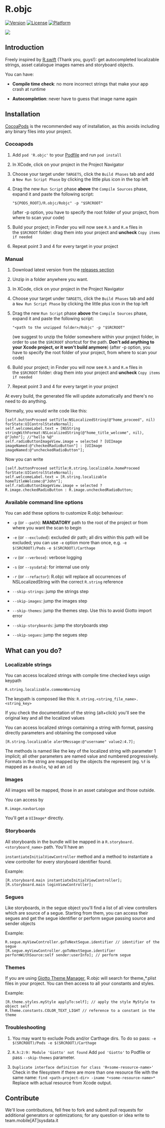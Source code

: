 R.objc
======

[![Version](https://img.shields.io/cocoapods/v/R.objc.svg?style=flat)](http://cocoapods.org/pods/R.objc)
[![License](https://img.shields.io/cocoapods/l/R.objc.svg?style=flat)](http://cocoapods.org/pods/R.objc)
[![Platform](https://img.shields.io/cocoapods/p/R.objc.svg?style=flat)](http://cocoapods.org/pods/R.objc)

![](https://github.com/SysdataSpA/R.objc/blob/master/R.objc_example.gif)

Introduction
------------

Freely inspired by [R.swift](https://github.com/mac-cain13/R.swift) (Thank you,
guys!): get autocompleted localizable strings, asset catalogue images names and
storyboard objects.

You can have:

-   **Compile time check**: no more incorrect strings that make your app crash
    at runtime

-   **Autocompletion**: never have to guess that image name again

Installation
------------

[CocoaPods](http://cocoapods.org/) is the recommended way of installation, as
this avoids including any binary files into your project.

### Cocoapods

1.  Add `pod 'R.objc'` to your [Podfile](http://cocoapods.org/#get_started) and
    run `pod install`

2.  In XCode, click on your project in the Project Navigator

3.  Choose your target under `TARGETS`, click the `Build Phases` tab and add
    a `New Run Script Phase` by clicking the little plus icon in the top left

4.  Drag the new `Run Script` phase **above** the `Compile Sources` phase,
    expand it and paste the following script: 

    ~~~~~~~~~~~~~~~~~~~~~~~~~~~~~~~~~~~~~~~~~~~~~~~~~~~~~~~~~~~~~~~~~~~~~~~~~~~~
    "${PODS_ROOT}/R.objc/Robjc" -p "$SRCROOT"
    ~~~~~~~~~~~~~~~~~~~~~~~~~~~~~~~~~~~~~~~~~~~~~~~~~~~~~~~~~~~~~~~~~~~~~~~~~~~~

    (after -p option, you have to specify the root folder of your project, from
    where to scan your code)

5.  Build your project; in Finder you will now see `R.h` and `R.m` files in
    the `$SRCROOT` folder: drag them into your project and **uncheck** `Copy
    items if needed`

6.  Repeat point 3 and 4 for every target in your project

### Manual

1.  Download latest version from the [releases
    section](https://github.com/SysdataSpA/R.objc/releases)

2.  Unzip in a folder anywhere you want.

3.  In XCode, click on your project in the Project Navigator

4.  Choose your target under `TARGETS`, click the `Build Phases` tab and add
    a `New Run Script Phase` by clicking the little plus icon in the top left

5.  Drag the new `Run Script` phase **above** the `Compile Sources` phase,
    expand it and paste the following script: 

    ~~~~~~~~~~~~~~~~~~~~~~~~~~~~~~~~~~~~~~~~~~~~~~~~~~~~~~~~~~~~~~~~~~~~~~~~~~~~
    "<path to the unzipped folder>/Robjc" -p "$SRCROOT"
    ~~~~~~~~~~~~~~~~~~~~~~~~~~~~~~~~~~~~~~~~~~~~~~~~~~~~~~~~~~~~~~~~~~~~~~~~~~~~

    (we suggest to unzip the folder somewhere within your project folder, in
    order to use the `$SRCROOT` shortcut for the path. **Don't add anything to
    your Xcode project, or it won't build anymore**) (after -p option, you have
    to specify the root folder of your project, from where to scan your code)

6.  Build your project; in Finder you will now see `R.h` and `R.m` files in
    the `$SRCROOT` folder: drag them into your project and **uncheck** `Copy
    items if needed`

7.  Repeat point 3 and 4 for every target in your project

At every build, the generated file will update automatically and there's no need
to do anything.

Normally, you would write code like this:

~~~~~~~~~~~~~~~~~~~~~~~~~~~~~~~~~~~~~~~~~~~~~~~~~~~~~~~~~~~~~~~~~~~~~~~~~~~~~~~~
[self.buttonProceed setTitle:NSLocalizedString(@"home_proceed", nil) forState:UIControlStateNormal];
self.welcomeLabel.text = [NSString stringWithFormat:NSLocalizedString(@"home_title_welcome", nil), @"John"]; //"hello %@"
self.radioButtonImageView.image = selected ? [UIImage imageNamed:@"checkedRadioButton"] : [UIImage imageNamed:@"uncheckedRadioButton"];
~~~~~~~~~~~~~~~~~~~~~~~~~~~~~~~~~~~~~~~~~~~~~~~~~~~~~~~~~~~~~~~~~~~~~~~~~~~~~~~~

Now you can write

~~~~~~~~~~~~~~~~~~~~~~~~~~~~~~~~~~~~~~~~~~~~~~~~~~~~~~~~~~~~~~~~~~~~~~~~~~~~~~~~
[self.buttonProceed setTitle:R.string.localizable.homeProceed forState:UIControlStateNormal];
self.welcomeLabel.text = [R.string.localizable homeTitleWelcome:@"John"];
self.radioButtonImageView.image = selected ? R.image.checkedRadioButton : R.image.uncheckedRadioButton;
~~~~~~~~~~~~~~~~~~~~~~~~~~~~~~~~~~~~~~~~~~~~~~~~~~~~~~~~~~~~~~~~~~~~~~~~~~~~~~~~

### Available command line options

You can add these options to customize R.objc behaviour:

-   `-p` (or `--path`): **MANDATORY** path to the root of the project or from where you want the scan to begin

-   `-e` (or `--excluded`): excluded dir path; all dirs within this path will be excluded; you can use `-e` option more than once, e.g. `-e $(SRCROOT)/Pods` `-e $(SRCROOT)/Carthage`

-   `-v` (or `--verbose`): verbose logging

-   `-s` (or `--sysdata`): for internal use only

-   `-r` (or `--refactor`): R.objc will replace all occurrences of NSLocalizedString with the correct `R.string` reference

-   `--skip-strings`: jump the strings step

-   `--skip-images`: jump the images step

-   `--skip-themes`: jump the themes step. Use this to avoid Giotto import error

-   `--skip-storyboards`: jump the storyboards step

-   `--skip-segues`: jump the segues step


What can you do?
----------------

### Localizable strings

You can access localized strings with compile time checked keys usign keypath

~~~~~~~~~~~~~~~~~~~~~~~~~~~~~~~~~~~~~~~~~~~~~~~~~~~~~~~~~~~~~~~~~~~~~~~~~~~~~~~~
R.string.localizable.commonWarning
~~~~~~~~~~~~~~~~~~~~~~~~~~~~~~~~~~~~~~~~~~~~~~~~~~~~~~~~~~~~~~~~~~~~~~~~~~~~~~~~

The keypath is composed like this: `R.string.<string_file_name>.<string_key>`

If you check the documentation of the string (alt+click) you'll see the original
key and all the localized values

You can access localized strings containing a string with format, passing
directly parameters and obtaining the composed value

~~~~~~~~~~~~~~~~~~~~~~~~~~~~~~~~~~~~~~~~~~~~~~~~~~~~~~~~~~~~~~~~~~~~~~~~~~~~~~~~
[R.string.localizable alertMessage:@"username" value2:4.7];
~~~~~~~~~~~~~~~~~~~~~~~~~~~~~~~~~~~~~~~~~~~~~~~~~~~~~~~~~~~~~~~~~~~~~~~~~~~~~~~~

The methods is named like the key of the localized string with parameter 1
implicit; all other parameters are named value and numbered progressively.
Formats in the string are mapped by the objects the represent (eg. `%f` is
mapped as a `double`, `%@` ad an `id`)

### Images

All images will be mapped, those in an asset catalogue and those outside.

You can access by

~~~~~~~~~~~~~~~~~~~~~~~~~~~~~~~~~~~~~~~~~~~~~~~~~~~~~~~~~~~~~~~~~~~~~~~~~~~~~~~~
R.image.navbarLogo
~~~~~~~~~~~~~~~~~~~~~~~~~~~~~~~~~~~~~~~~~~~~~~~~~~~~~~~~~~~~~~~~~~~~~~~~~~~~~~~~

You'll get a `UIImage*` directly.

### Storyboards

All storyboards in the bundle will be mapped in a
`R.storyboard.<storyboard_name>` path. You'll have an

`instantiateInitialViewController` method and a method to instantiate a view
controller for every storyboard identifier found.

Example:

~~~~~~~~~~~~~~~~~~~~~~~~~~~~~~~~~~~~~~~~~~~~~~~~~~~~~~~~~~~~~~~~~~~~~~~~~~~~~~~~
[R.storyboard.main instantiateInitialViewController];
[R.storyboard.main loginViewController];
~~~~~~~~~~~~~~~~~~~~~~~~~~~~~~~~~~~~~~~~~~~~~~~~~~~~~~~~~~~~~~~~~~~~~~~~~~~~~~~~

### Segues

Like storyboards, in the segue object you'll find a list of all view controllers
which are source of a segue. Starting from them, you can access their segues and
get the segue identifier or perform segue passing source and sender objects

Example:

~~~~~~~~~~~~~~~~~~~~~~~~~~~~~~~~~~~~~~~~~~~~~~~~~~~~~~~~~~~~~~~~~~~~~~~~~~~~~~~~
R.segue.myViewController.goToNextSegue.identifier // identifier of the segue
[R.segue.myViewController.goToNextSegue.identifier performWithSource:self sender:userInfo]; // perform segue
~~~~~~~~~~~~~~~~~~~~~~~~~~~~~~~~~~~~~~~~~~~~~~~~~~~~~~~~~~~~~~~~~~~~~~~~~~~~~~~~

### Themes

If you are using [Giotto Theme Manager](https://github.com/SysdataSpA/Giotto), R.objc will search for theme_*.plist files in your project. You can then access to all your constants and styles.

Example:

~~~~~~~~~~~~~~~~~~~~~~~~~~~~~~~~~~~~~~~~~~~~~~~~~~~~~~~~~~~~~~~~~~~~~~~~~~~~~~~~
[R.theme.styles.myStyle applyTo:self]; // apply the style MyStyle to object self
R.theme.constants.COLOR_TEXT_LIGHT // reference to a constant in the theme
~~~~~~~~~~~~~~~~~~~~~~~~~~~~~~~~~~~~~~~~~~~~~~~~~~~~~~~~~~~~~~~~~~~~~~~~~~~~~~~~

### Troubleshooting
1. You may want to exclude Pods and/or Carthage dirs. To do so pass:
```-e $(SRCROOT)/Pods -e $(SRCROOT)/Carthage```
2. ```R.h:2:9: Module 'Giotto' not found```
Add `pod 'Giotto'` to Podfile or pass `--skip-themes` parameter.

3. ```Duplicate interface definition for class 'R<some-resource-name>'```
Check in the filesystem if there are more than one resource file with the same name:
```find <path-project-dir> -iname *<some-resource-name>*``` Replace <some-resource-name> with actual resource from Xcode output.

Contribute
----------

We'll love contributions, fell free to fork and submit pull requests for
additional generators or optimizations; for any question or idea write to
team.mobile[AT]sysdata.it
